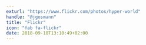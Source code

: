 ```yaml
---
exturl: "https://www.flickr.com/photos/hyper-world"
handle: "@jgosmann"
title: "Flickr"
icon: "fab fa-flickr"
date: 2018-09-18T13:10:49+02:00
---
```

